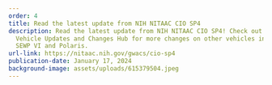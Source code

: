 ```yaml
---
order: 4
title: Read the latest update from NIH NITAAC CIO SP4
description: Read the latest update from NIH NITAAC CIO SP4! Check out our IT
  Vehicle Updates and Changes Hub for more changes on other vehicles including
  SEWP VI and Polaris.
url-link: https://nitaac.nih.gov/gwacs/cio-sp4
publication-date: January 17, 2024
background-image: assets/uploads/615379504.jpeg
---
```

